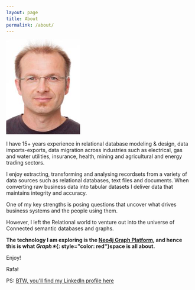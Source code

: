 ```yaml
---
layout: page
title: About
permalink: /about/
---
```


![Graph Data Engineer :)](/assets/images/rmj_mini_photo_.jpg)
    
I have 15+ years experience in relational database modeling & design, data imports-exports, data migration across industries such as electrical, gas and water utilities, insurance, health, mining and agricultural and energy trading sectors.

I enjoy extracting, transforming and analysing recordsets from a variety of data sources such as relational databases, text files and documents. When converting raw business data into tabular datasets I deliver data that maintains integrity and accuracy.

One of my key strengths is posing questions that uncover what drives business systems and the people using them. 

However, I left the Relational world to venture out into the universe of Connected semantic databases and graphs.

<b>The technology I am exploring is the **[Neo4j Graph Platform](https://neo4j.com)**, and hence this is what ***Graph&lowast;***{: style="color: red"}**space** is all about.</b>

Enjoy!

Rafał

PS: [BTW, you'll find my LinkedIn profile here](https://www.linkedin.com/in/rafaljacyna/)
